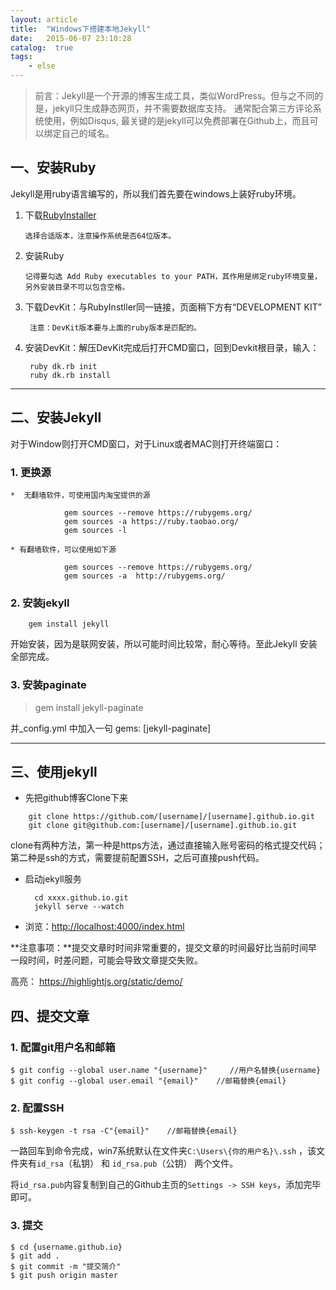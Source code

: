 ```yaml
---
layout: article
title:  "Windows下搭建本地Jekyll"
date:   2015-06-07 23:10:28
catalog:  true
tags:
    - else
---
```



>  前言：Jekyll是一个开源的博客生成工具，类似WordPress。但与之不同的是，jekyll只生成静态网页，并不需要数据库支持。
>  通常配合第三方评论系统使用，例如Disqus, 最关键的是jekyll可以免费部署在Github上，而且可以绑定自己的域名。

## 一、安装Ruby

Jekyll是用ruby语言编写的，所以我们首先要在windows上装好ruby环境。

1.  下载[RubyInstaller](http://rubyinstaller.org/downloads/)

        选择合适版本，注意操作系统是否64位版本。

2.  安装Ruby

        记得要勾选 Add Ruby executables to your PATH，其作用是绑定ruby环境变量，另外安装目录不可以包含空格。

3. 下载DevKit：与RubyInstller同一链接，页面稍下方有“DEVELOPMENT KIT”

        注意：DevKit版本要与上面的ruby版本是匹配的。

4. 安装DevKit：解压DevKit完成后打开CMD窗口，回到Devkit根目录，输入：

        ruby dk.rb init
        ruby dk.rb install


---

##  二、安装Jekyll

对于Window则打开CMD窗口，对于Linux或者MAC则打开终端窗口：

### 1. 更换源

    *  无翻墙软件，可使用国内淘宝提供的源

```shell
            gem sources --remove https://rubygems.org/
            gem sources -a https://ruby.taobao.org/
            gem sources -l
```

    * 有翻墙软件，可以使用如下源

```shell
            gem sources --remove https://rubygems.org/
            gem sources -a  http://rubygems.org/
```


### 2.  安装jekyll

        gem install jekyll

开始安装，因为是联网安装，所以可能时间比较常，耐心等待。至此Jekyll 安装全部完成。

### 3. 安装paginate
> gem install jekyll-paginate

并_config.yml 中加入一句 gems: [jekyll-paginate]

---

## 三、使用jekyll

*  先把github博客Clone下来

```shell
    git clone https://github.com/[username]/[username].github.io.git
    git clone git@github.com:[username]/[username].github.io.git
```

clone有两种方法，第一种是https方法，通过直接输入账号密码的格式提交代码；第二种是ssh的方式，需要提前配置SSH，之后可直接push代码。

* 启动jekyll服务

        cd xxxx.github.io.git
        jekyll serve --watch

*  浏览：[http://localhost:4000/index.html](http://localhost:4000/index.html)

**注意事项：**提交文章时时间非常重要的，提交文章的时间最好比当前时间早一段时间，时差问题，可能会导致文章提交失败。

高亮： <https://highlightjs.org/static/demo/>

## 四、提交文章

### 1. 配置git用户名和邮箱

    $ git config --global user.name "{username}"     //用户名替换{username}
    $ git config --global user.email "{email}"    //邮箱替换{email}

### 2. 配置SSH

    $ ssh-keygen -t rsa -C"{email}"    //邮箱替换{email}

一路回车到命令完成，win7系统默认在文件夹`C:\Users\{你的用户名}\.ssh` ，该文件夹有`id_rsa`（私钥） 和 `id_rsa.pub`（公钥） 两个文件。

将`id_rsa.pub`内容复制到自己的Github主页的`Settings -> SSH keys`，添加完毕即可。

### 3. 提交

    $ cd {username.github.io}
    $ git add .
    $ git commit -m "提交简介"
    $ git push origin master
